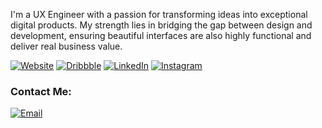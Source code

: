 I'm a UX Engineer with a passion for transforming ideas into exceptional digital products. My strength lies in bridging the gap between design and development, ensuring beautiful interfaces are also highly functional and deliver real business value.
  
[![Website](https://img.shields.io/badge/-Personal_Website-0073B1?style=flat-square)](https://levanisart.com)
[![Dribbble](https://img.shields.io/badge/-Dribbble-EA4C89?style=flat&logo=dribbble&logoColor=white)](https://dribbble.com/LevanisART)
[![LinkedIn](https://img.shields.io/badge/-LinkedIn-0073B1?style=flat-square&logo=linkedin&logoColor=white)](https://www.linkedin.com/in/levan-kotolashvili/)
[![Instagram](https://img.shields.io/badge/-Instagram-D0308A?style=flat&logo=Instagram&logoColor=white)](https://www.instagram.com/levanis_art/)

### Contact Me:
[![Email](https://img.shields.io/badge/levani.qotolashvili@gmail.com-D14836?style=flat&logo=gmail&logoColor=white)](mailto:levani.qotolashvili@gmail.com)
